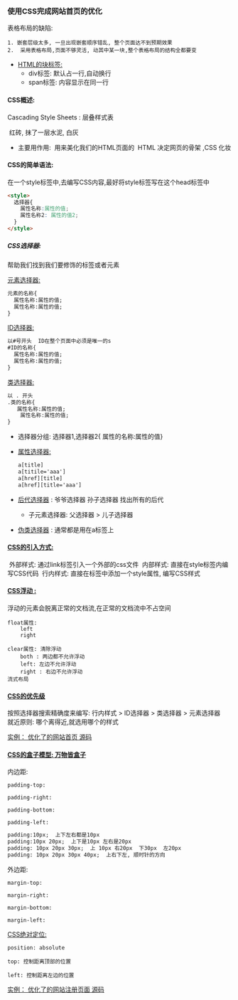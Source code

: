 
### 使用CSS完成网站首页的优化


表格布局的缺陷:

	1. 嵌套层级太多, 一旦出现嵌套顺序错乱, 整个页面达不到预期效果
	2.  采用表格布局,页面不够灵活, 动其中某一块,整个表格布局的结构全都要变



- [HTML的块标签:](01-网站首页的优化/块标签)
    - div标签: 默认占一行,自动换行
    - span标签:  内容显示在同一行

#### CSS概述:

​Cascading Style Sheets : 层叠样式表

​		红砖, 抹了一层水泥, 白灰

- 主要用作用:
​	用来美化我们的HTML页面的
​	HTML 决定网页的骨架	,CSS  化妆
​	

####  CSS的简单语法:

​	在一个style标签中,去编写CSS内容,最好将style标签写在这个head标签中

```html
<style>
  选择器{
    属性名称:属性的值;
    属性名称2: 属性的值2;
  }
</style>
```

##### CSS选择器: 
帮助我们找到我们要修饰的标签或者元素

[元素选择器:](01-网站首页的优化/选择器/元素选择器.html)

```html
元素的名称{
  属性名称:属性的值;
  属性名称:属性的值;
}
```

[ID选择器:](01-网站首页的优化/选择器/ID选择器.html)

```html
以#号开头  ID在整个页面中必须是唯一的s
#ID的名称{
  属性名称:属性的值;
  属性名称:属性的值;
}
```

[类选择器:](01-网站首页的优化/选择器/类选择器.html)

```html
以 . 开头 
.类的名称{
   属性名称:属性的值;
  	属性名称:属性的值;
}
```
  - 选择器分组: 选择器1,选择器2{ 属性的名称:属性的值}

  - [ 属性选择器:](01-网站首页的优化/选择器/属性选择器.html)

    ```html
    a[title]
    a[titile='aaa']
    a[href][title]
    a[href][title='aaa']
    ```

  - [后代选择器](01-网站首页的优化/选择器/后代选择器.html) : 爷爷选择器  孙子选择器   找出所有的后代

       - 子元素选择器:  父选择器  > 儿子选择器

  - [伪类选择器](01-网站首页的优化/选择器/伪类选择器.html) : 通常都是用在a标签上
  
  


#### [CSS的引入方式:](01-网站首页的优化/引入方式)
​	外部样式: 通过link标签引入一个外部的css文件
​	内部样式: 直接在style标签内编写CSS代码
​	行内样式: 直接在标签中添加一个style属性, 编写CSS样式

#### [CSS浮动 : ](Css/01-网站首页的优化/浮动)
浮动的元素会脱离正常的文档流,在正常的文档流中不占空间

    float属性:
        left
        right
    
    clear属性: 清除浮动
        both : 两边都不允许浮动
        left: 左边不允许浮动
        right : 右边不允许浮动
    流式布局

####  [CSS的优先级](01-网站首页的优化/CSS优先级)

  按照选择器搜索精确度来编写:		 	行内样式 > ID选择器 > 类选择器  > 元素选择器  
  就近原则: 哪个离得近,就选用哪个的样式

  
[  实例： 优化了的网站首页 源码](01-网站首页的优化/网站首页.html)
  
  

#### [CSS的盒子模型: 万物皆盒子](02-网站注册页面/盒子模型/盒子模型.html)

内边距:  

    padding-top:
    
    padding-right:
    
    padding-bottom:
    
    padding-left:

```html
padding:10px;  上下左右都是10px
padding:10px 20px;  上下是10px 左右是20px
padding: 10px 20px 30px;  上 10px 右20px  下30px  左20px
padding: 10px 20px 30px 40px;  上右下左, 顺时针的方向
```

外边距:

    margin-top:
    
    margin-right:
    
    margin-bottom:
    
    margin-left: 


[CSS绝对定位:](02-网站注册页面/绝对定位.html)

    position: absolute
    
    top: 控制距离顶部的位置
    
    left: 控制距离左边的位置


[ 实例： 优化了的网站注册页面 源码](02-网站注册页面/网站注册页面.html)